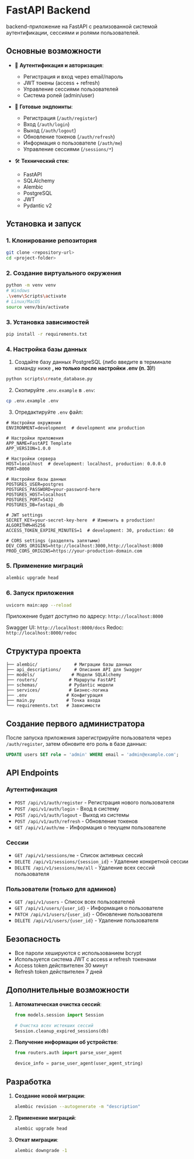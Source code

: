 # FastAPI Backend

backend-приложение на FastAPI с реализованной системой аутентификации, сессиями и ролями пользователей.

## Основные возможности

- 🔐 **Аутентификация и авторизация**:
  - Регистрация и вход через email/пароль
  - JWT токены (access + refresh)
  - Управление сессиями пользователей
  - Система ролей (admin/user)

- 📝 **Готовые эндпоинты**:
  - Регистрация (`/auth/register`)
  - Вход (`/auth/login`)
  - Выход (`/auth/logout`)
  - Обновление токенов (`/auth/refresh`)
  - Информация о пользователе (`/auth/me`)
  - Управление сессиями (`/sessions/*`)

- 🛠 **Технический стек**:
  - FastAPI
  - SQLAlchemy
  - Alembic
  - PostgreSQL
  - JWT
  - Pydantic v2

## Установка и запуск

### 1. Клонирование репозитория

```bash
git clone <repository-url>
cd <project-folder>
```

### 2. Создание виртуального окружения

```bash
python -m venv venv
# Windows
.\venv\Scripts\activate
# Linux/MacOS
source venv/bin/activate
```

### 3. Установка зависимостей

```bash
pip install -r requirements.txt
```

### 4. Настройка базы данных

1. Создайте базу данных PostgreSQL (либо введите в терминале команду ниже **, но только после настройки .env (п. 3)!**)

```bash
python scripts\create_database.py
```

2. Скопируйте `.env.example` в `.env`:
```bash
cp .env.example .env
```
3. Отредактируйте `.env` файл:
```env
# Настройки окружения
ENVIRONMENT=development  # development или production

# Настройки приложения
APP_NAME=FastAPI Template
APP_VERSION=1.0.0

# Настройки сервера
HOST=localhost  # development: localhost, production: 0.0.0.0
PORT=8000

# Настройки базы данных
POSTGRES_USER=postgres
POSTGRES_PASSWORD=your-password-here
POSTGRES_HOST=localhost
POSTGRES_PORT=5432
POSTGRES_DB=fastapi_db

# JWT settings
SECRET_KEY=your-secret-key-here  # Изменить в production!
ALGORITHM=HS256
ACCESS_TOKEN_EXPIRE_MINUTES=1  # development: 30, production: 60

# CORS settings (разделять запятыми)
DEV_CORS_ORIGINS=http://localhost:3000,http://localhost:8080
PROD_CORS_ORIGINS=https://your-production-domain.com
```

### 5. Применение миграций

```bash
alembic upgrade head
```

### 6. Запуск приложения

```bash
uvicorn main:app --reload
```

Приложение будет доступно по адресу: `http://localhost:8000`

Swagger UI: `http://localhost:8000/docs`
Redoc: `http://localhost:8000/redoc`

## Структура проекта

```
├── alembic/              # Миграции базы данных
├── api_descriptions/     # Описания API для Swagger
├── models/              # Модели SQLAlchemy
├── routers/            # Маршруты FastAPI
├── schemas/            # Pydantic модели
├── services/           # Бизнес-логика
├── .env               # Конфигурация
├── main.py            # Точка входа
└── requirements.txt   # Зависимости
```

## Создание первого администратора

После запуска приложения зарегистрируйте пользователя через `/auth/register`, затем обновите его роль в базе данных:

```sql
UPDATE users SET role = 'admin' WHERE email = 'admin@example.com';
```

## API Endpoints

### Аутентификация

- `POST /api/v1/auth/register` - Регистрация нового пользователя
- `POST /api/v1/auth/login` - Вход в систему
- `POST /api/v1/auth/logout` - Выход из системы
- `POST /api/v1/auth/refresh` - Обновление токенов
- `GET /api/v1/auth/me` - Информация о текущем пользователе

### Сессии

- `GET /api/v1/sessions/me` - Список активных сессий
- `DELETE /api/v1/sessions/{session_id}` - Удаление конкретной сессии
- `DELETE /api/v1/sessions/me/all` - Удаление всех сессий пользователя

### Пользователи (только для админов)

- `GET /api/v1/users` - Список всех пользователей
- `GET /api/v1/users/{user_id}` - Информация о пользователе
- `PATCH /api/v1/users/{user_id}` - Обновление пользователя
- `DELETE /api/v1/users/{user_id}` - Удаление пользователя

## Безопасность

- Все пароли хешируются с использованием bcrypt
- Используется система JWT с access и refresh токенами
- Access token действителен 30 минут
- Refresh token действителен 7 дней

## Дополнительные возможности

1. **Автоматическая очистка сессий**:
   ```python
   from models.session import Session
   
   # Очистка всех истекших сессий
   Session.cleanup_expired_sessions(db)
   ```

2. **Получение информации об устройстве**:
   ```python
   from routers.auth import parse_user_agent
   
   device_info = parse_user_agent(user_agent_string)
   ```

## Разработка

1. **Создание новой миграции**:
   ```bash
   alembic revision --autogenerate -m "description"
   ```

2. **Применение миграций**:
   ```bash
   alembic upgrade head
   ```

3. **Откат миграции**:
   ```bash
   alembic downgrade -1
   ```
